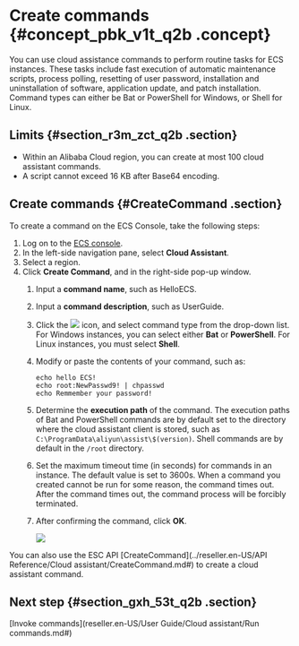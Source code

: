 # Create commands {#concept_pbk_v1t_q2b .concept}

You can use cloud assistance commands to perform routine tasks for ECS instances. These tasks include fast execution of automatic maintenance scripts, process polling, resetting of user password, installation and uninstallation of software, application update, and patch installation. Command types can either be Bat or PowerShell for Windows, or Shell for Linux.

## Limits {#section_r3m_zct_q2b .section}

-   Within an Alibaba Cloud region, you can create at most 100 cloud assistant commands.
-   A script cannot exceed 16 KB after Base64 encoding.

## Create commands {#CreateCommand .section}

To create a command on the ECS Console, take the following steps:

1.  Log on to the [ECS console](https://partners-intl.console.aliyun.com/#/ecs).
2.  In the left-side navigation pane, select **Cloud Assistant**.
3.  Select a region.
4.  Click **Create Command**, and in the right-side pop-up window.
    1.  Input a **command name**, such as HelloECS.
    2.  Input a **command description**, such as UserGuide.
    3.  Click the ![](http://static-aliyun-doc.oss-cn-hangzhou.aliyuncs.com/assets/img/17007/15387100778334_en-US.png) icon, and select command type from the drop-down list. For Windows instances, you can select either **Bat** or **PowerShell**. For Linux instances, you must select **Shell**.
    4.  Modify or paste the contents of your command, such as:

        ```
        echo hello ECS!
        echo root:NewPasswd9! | chpasswd
        echo Remmember your password!
        ```

    5.  Determine the **execution path** of the command. The execution paths of Bat and PowerShell commands are by default set to the directory where the cloud assistant client is stored, such as `C:\ProgramData\aliyun\assist\$(version)`. Shell commands are by default in the `/root` directory.
    6.  Set the maximum timeout time \(in seconds\) for commands in an instance. The default value is set to 3600s. When a command you created cannot be run for some reason, the command times out. After the command times out, the command process will be forcibly terminated.
    7.  After confirming the command, click **OK**.

        ![](http://static-aliyun-doc.oss-cn-hangzhou.aliyuncs.com/assets/img/17007/15387100778365_en-US.png)


You can also use the ESC API [CreateCommand](../reseller.en-US/API Reference/Cloud assistant/CreateCommand.md#) to create a cloud assistant command.

## Next step {#section_gxh_53t_q2b .section}

[Invoke commands](reseller.en-US/User Guide/Cloud assistant/Run commands.md#)

